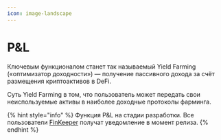 ```yaml
---
icon: image-landscape
---
```


# P\&L

Ключевым функционалом станет так называемый Yield Farming («оптимизатор доходности») — получение пассивного дохода за счёт размещения криптоактивов в DeFi.

Суть Yield Farming в том, что пользователь может передать свои неиспользуемые активы в  наиболее доходные протоколы фарминга.

{% hint style="info" %}
Функция P\&L на стадии разработки. Все пользователи [FinKeeper](https://t.me/finkeeper\_app\_bot) получат уведомление в момент релиза.
{% endhint %}
